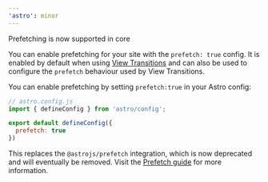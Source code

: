 ```yaml
---
'astro': minor
---
```


Prefetching is now supported in core

You can enable prefetching for your site with the `prefetch: true` config. It is enabled by default when using [View Transitions](https://docs.astro.build/en/guides/view-transitions/) and can also be used to configure the `prefetch` behaviour used by View Transitions.

You can enable prefetching by setting `prefetch:true` in your Astro config:

```js 
// astro.config.js
import { defineConfig } from 'astro/config';

export default defineConfig({
  prefetch: true
})
```

This replaces the `@astrojs/prefetch` integration, which is now deprecated and will eventually be removed. 
Visit the [Prefetch guide](https://docs.astro.build/en/guides/prefetch/) for more information.
